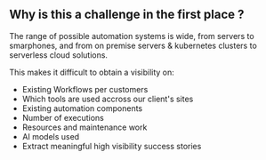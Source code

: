 
## Why is this a challenge in the first place ?

The range of possible automation systems is wide, from servers to smarphones, and from on premise servers & kubernetes clusters to serverless cloud solutions.

This makes it difficult to obtain a visibility on:

- Existing Workflows per customers
- Which tools are used accross our client's sites
- Existing automation components
- Number of executions
- Resources and maintenance work
- AI models used
- Extract meaningful high visibility success stories
